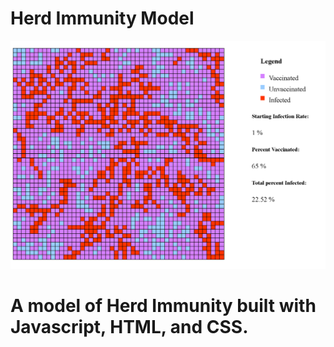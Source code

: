 # Herd Immunity Model
![alt text](./modelPhoto.PNG)
# A model of Herd Immunity built with Javascript, HTML, and CSS.